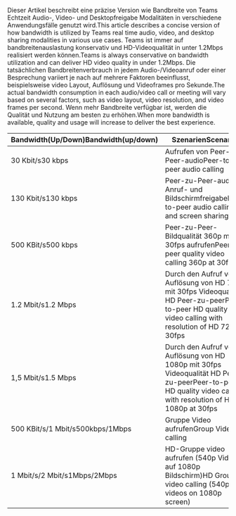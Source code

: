 <span data-ttu-id="bd059-101">Dieser Artikel beschreibt eine präzise Version wie Bandbreite von Teams Echtzeit Audio-, Video- und Desktopfreigabe Modalitäten in verschiedene Anwendungsfälle genutzt wird.</span><span class="sxs-lookup"><span data-stu-id="bd059-101">This article describes a concise version of how bandwidth is utilized by Teams real time audio, video, and desktop sharing modalities in various use cases.</span></span> <span data-ttu-id="bd059-102">Teams ist immer auf bandbreitenauslastung konservativ und HD-Videoqualität in unter 1.2Mbps realisiert werden können.</span><span class="sxs-lookup"><span data-stu-id="bd059-102">Teams is always conservative on bandwidth utilization and can deliver HD video quality in under 1.2Mbps.</span></span> <span data-ttu-id="bd059-103">Die tatsächlichen Bandbreitenverbrauch in jedem Audio-/Videoanruf oder einer Besprechung variiert je nach auf mehrere Faktoren beeinflusst, beispielsweise video Layout, Auflösung und Videoframes pro Sekunde.</span><span class="sxs-lookup"><span data-stu-id="bd059-103">The actual bandwidth consumption in each audio/video call or meeting will vary based on several factors, such as video layout, video resolution, and video frames per second.</span></span> <span data-ttu-id="bd059-104">Wenn mehr Bandbreite verfügbar ist, werden die Qualität und Nutzung am besten zu erhöhen.</span><span class="sxs-lookup"><span data-stu-id="bd059-104">When more bandwidth is available, quality and usage will increase to deliver the best experience.</span></span>


|<span data-ttu-id="bd059-105">Bandwidth(Up/Down)</span><span class="sxs-lookup"><span data-stu-id="bd059-105">Bandwidth(up/down)</span></span> |<span data-ttu-id="bd059-106">Szenarien</span><span class="sxs-lookup"><span data-stu-id="bd059-106">Scenarios</span></span> |
|---|---|
|<span data-ttu-id="bd059-107">30 Kbit/s</span><span class="sxs-lookup"><span data-stu-id="bd059-107">30 kbps</span></span> |<span data-ttu-id="bd059-108">Aufrufen von Peer-zu-Peer-audio</span><span class="sxs-lookup"><span data-stu-id="bd059-108">Peer-to-peer audio calling</span></span> |
|<span data-ttu-id="bd059-109">130 Kbit/s</span><span class="sxs-lookup"><span data-stu-id="bd059-109">130 kbps</span></span> |<span data-ttu-id="bd059-110">Peer-zu-Peer-audio Anruf- und Bildschirmfreigabe</span><span class="sxs-lookup"><span data-stu-id="bd059-110">Peer-to-peer audio calling and screen sharing</span></span> |
|<span data-ttu-id="bd059-111">500 KBit/s</span><span class="sxs-lookup"><span data-stu-id="bd059-111">500 kbps</span></span> |<span data-ttu-id="bd059-112">Peer-zu-Peer-Bildqualität 360p mit 30fps aufrufen</span><span class="sxs-lookup"><span data-stu-id="bd059-112">Peer-to-peer quality video calling 360p at 30fps</span></span> |
|<span data-ttu-id="bd059-113">1.2 Mbit/s</span><span class="sxs-lookup"><span data-stu-id="bd059-113">1.2 Mbps</span></span> |<span data-ttu-id="bd059-114">Durch den Aufruf von Auflösung von HD 720p mit 30fps Videoqualität HD Peer-zu-peer</span><span class="sxs-lookup"><span data-stu-id="bd059-114">Peer-to-peer HD quality video calling with resolution of HD 720p at 30fps</span></span> |
|<span data-ttu-id="bd059-115">1,5 Mbit/s</span><span class="sxs-lookup"><span data-stu-id="bd059-115">1.5 Mbps</span></span> |<span data-ttu-id="bd059-116">Durch den Aufruf von Auflösung von HD 1080p mit 30fps Videoqualität HD Peer-zu-peer</span><span class="sxs-lookup"><span data-stu-id="bd059-116">Peer-to-peer HD quality video calling with resolution of HD 1080p at 30fps</span></span> |
|<span data-ttu-id="bd059-117">500 KBit/s/1 Mbit/s</span><span class="sxs-lookup"><span data-stu-id="bd059-117">500kbps/1Mbps</span></span> |<span data-ttu-id="bd059-118">Gruppe Video aufrufen</span><span class="sxs-lookup"><span data-stu-id="bd059-118">Group Video calling</span></span> |
|<span data-ttu-id="bd059-119">1 Mbit/s/2 Mbit/s</span><span class="sxs-lookup"><span data-stu-id="bd059-119">1Mbps/2Mbps</span></span> |<span data-ttu-id="bd059-120">HD-Gruppe video aufrufen (540p Videos auf 1080p Bildschirm)</span><span class="sxs-lookup"><span data-stu-id="bd059-120">HD Group video calling (540p videos on 1080p screen)</span></span> |
